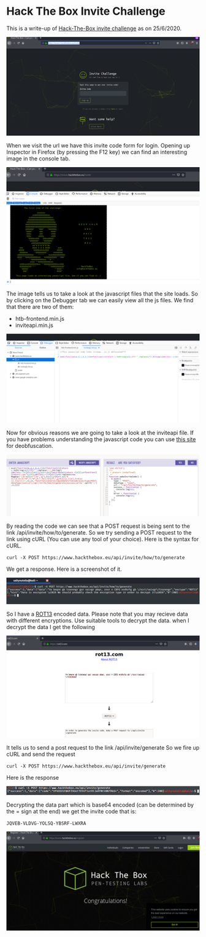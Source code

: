 <h1>Hack The Box Invite Challenge</h1>

This is a write-up of [Hack-The-Box invite challenge](https://www.hackthebox.eu/invite) as on 25/6/2020.

![Screenshot of initial page](https://github.com/R00TH4UNT/Hack-The-Box/blob/master/Invite%20Challenge/Screenshot_2020-06-25_20-59-34.png)

When we visit the url we have this invite code form for login.
Opening up Inspector in Firefox (by pressing the F12 key) we can find an interesting image in the console tab.

![Screenshot of console](https://github.com/R00TH4UNT/Hack-The-Box/blob/master/Invite%20Challenge/Screenshot_2020-06-25_21-14-59.png)

The image tells us to take a look at the javascript files that the site loads.
So by clicking on the Debugger tab we can easily view all the js files. We find that there are two of them:
* htb-frontend.min.js
* inviteapi.min.js

![Screenshot of Debugger tab](https://github.com/R00TH4UNT/Hack-The-Box/blob/master/Invite%20Challenge/Screenshot_2020-06-25_21-20-45.png)

Now for obvious reasons we are going to take a look at the inviteapi file. If you have problems understanding the javascript code you can use [this site](www.jsnice.org) for deobfuscation.

![Screenshot of JS file](https://github.com/R00TH4UNT/Hack-The-Box/blob/master/Invite%20Challenge/Screenshot_2020-06-25_21-26-51.png)

By reading the code we can see that a POST request is being sent to the link /api/invite/how/to/generate. 
So we try sending a POST request to the link using cURL (You can use any tool of your choice). Here is the syntax for cURL.

```
curl -X POST https://www.hackthebox.eu/api/invite/how/to/generate
```
We get a response. Here is a screenshot of it.

![Screenshot of response](https://github.com/R00TH4UNT/Hack-The-Box/blob/master/Invite%20Challenge/Screenshot_2020-06-25_21-37-19.png)

So I have a [ROT13](https://en.wikipedia.org/wiki/ROT13) encoded data. Please note that you may recieve data with different encryptions. Use suitable tools to decrypt the data. 
when I decrypt the data I get the following

![Screenshot of decrypted data](https://github.com/R00TH4UNT/Hack-The-Box/blob/master/Invite%20Challenge/Screenshot_2020-06-25_21-43-00.png)

It tells us to send a post request to the link /api/invite/generate
So we fire up cURL and send the request
```
curl -X POST https://www.hackthebox.eu/api/invite/generate
```
Here is the response

![Response Screenshot](https://github.com/R00TH4UNT/Hack-The-Box/blob/master/Invite%20Challenge/Screenshot_2020-06-25_21-51-40.png)

Decrypting the data part which is base64 encoded (can be determined by the = sign at the end) we get the invite code that is:
```
JQVEB-VLDVG-YOLSQ-YBSRF-LWXRA
```
![Congratulations](https://github.com/R00TH4UNT/Hack-The-Box/blob/master/Invite%20Challenge/Screenshot_2020-06-25_22-12-26.png)


